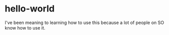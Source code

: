 # hello-world
I've been meaning to learning how to use this because a lot of people on SO know how to use it.

